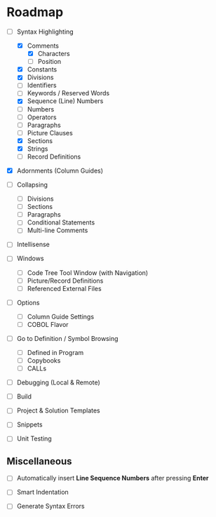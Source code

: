# Roadmap

- [ ] Syntax Highlighting
    - [X] Comments
      - [X] Characters
      - [ ] Position
    - [X] Constants
    - [X] Divisions
    - [ ] Identifiers
    - [ ] Keywords / Reserved Words
    - [X] Sequence (Line) Numbers
    - [ ] Numbers
    - [ ] Operators
    - [ ] Paragraphs
    - [ ] Picture Clauses
    - [X] Sections
    - [X] Strings
    - [ ] Record Definitions
- [x] Adornments (Column Guides)
- [ ] Collapsing
    - [ ] Divisions
    - [ ] Sections
    - [ ] Paragraphs
    - [ ] Conditional Statements
    - [ ] Multi-line Comments
- [ ] Intellisense
- [ ] Windows
    - [ ] Code Tree Tool Window (with Navigation)
    - [ ] Picture/Record Definitions
    - [ ] Referenced External Files
- [ ] Options
    - [ ] Column Guide Settings
    - [ ] COBOL Flavor 
- [ ] Go to Definition / Symbol Browsing
    - [ ] Defined in Program
    - [ ] Copybooks
    - [ ] CALLs
- [ ] Debugging (Local & Remote)
- [ ] Build
- [ ] Project & Solution Templates
- [ ] Snippets
- [ ] Unit Testing


## Miscellaneous
- [ ] Automatically insert **Line Sequence Numbers** after pressing **Enter**
- [ ] Smart Indentation
- [ ] Generate Syntax Errors


